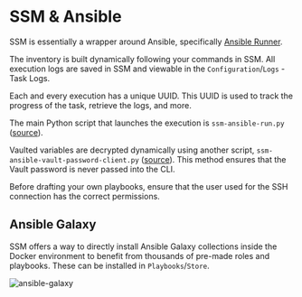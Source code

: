 # SSM & Ansible

SSM is essentially a wrapper around Ansible, specifically [Ansible Runner](https://github.com/ansible/ansible-runner).

The inventory is built dynamically following your commands in SSM. All execution logs are saved in SSM and viewable in the `Configuration`/`Logs` - Task Logs.

Each and every execution has a unique UUID. This UUID is used to track the progress of the task, retrieve the logs, and more.

The main Python script that launches the execution is `ssm-ansible-run.py` ([source](https://github.com/SquirrelCorporation/SquirrelServersManager/blob/master/server/src/ansible/ssm-ansible-run.py)).

Vaulted variables are decrypted dynamically using another script, `ssm-ansible-vault-password-client.py` ([source](https://github.com/SquirrelCorporation/SquirrelServersManager/blob/master/server/src/ansible/ssm-ansible-vault-password-client.py)). This method ensures that the Vault password is never passed into the CLI.

Before drafting your own playbooks, ensure that the user used for the SSH connection has the correct permissions.

## Ansible Galaxy
SSM offers a way to directly install Ansible Galaxy collections inside the Docker environment to benefit from thousands of pre-made roles and playbooks. These can be installed in `Playbooks`/`Store`.

![ansible-galaxy](/technical-guide/ansible/ansible-galaxy.gif)
